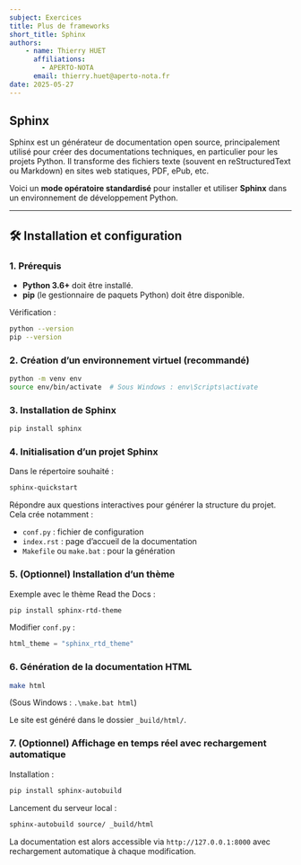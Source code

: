 ```yaml
---
subject: Exercices
title: Plus de frameworks
short_title: Sphinx
authors: 
    - name: Thierry HUET
      affiliations: 
        - APERTO-NOTA
      email: thierry.huet@aperto-nota.fr
date: 2025-05-27
---
```


## Sphinx

Sphinx est un générateur de documentation open source, principalement utilisé pour créer des documentations techniques, en particulier pour les projets Python. Il transforme des fichiers texte (souvent en reStructuredText ou Markdown) en sites web statiques, PDF, ePub, etc.

Voici un **mode opératoire standardisé** pour installer et utiliser **Sphinx** dans un environnement de développement Python.

---

## 🛠️ Installation et configuration

### 1. Prérequis
- **Python 3.6+** doit être installé.
- **pip** (le gestionnaire de paquets Python) doit être disponible.

Vérification :
```bash
python --version
pip --version
```
### 2. Création d’un environnement virtuel (recommandé)
```bash
python -m venv env
source env/bin/activate  # Sous Windows : env\Scripts\activate
```

### 3. Installation de Sphinx
```bash
pip install sphinx
```

### 4. Initialisation d’un projet Sphinx
Dans le répertoire souhaité :
```bash
sphinx-quickstart
```

Répondre aux questions interactives pour générer la structure du projet. Cela crée notamment :
- `conf.py` : fichier de configuration
- `index.rst` : page d’accueil de la documentation
- `Makefile` ou `make.bat` : pour la génération

### 5. (Optionnel) Installation d’un thème
Exemple avec le thème Read the Docs :
```bash
pip install sphinx-rtd-theme
```

Modifier `conf.py` :
```python
html_theme = "sphinx_rtd_theme"
```

### 6. Génération de la documentation HTML
```bash
make html
```
(Sous Windows : `.\make.bat html`)

Le site est généré dans le dossier `_build/html/`.

### 7. (Optionnel) Affichage en temps réel avec rechargement automatique
Installation :
```bash
pip install sphinx-autobuild
```

Lancement du serveur local :
```bash
sphinx-autobuild source/ _build/html
```

La documentation est alors accessible via `http://127.0.0.1:8000` avec rechargement automatique à chaque modification.